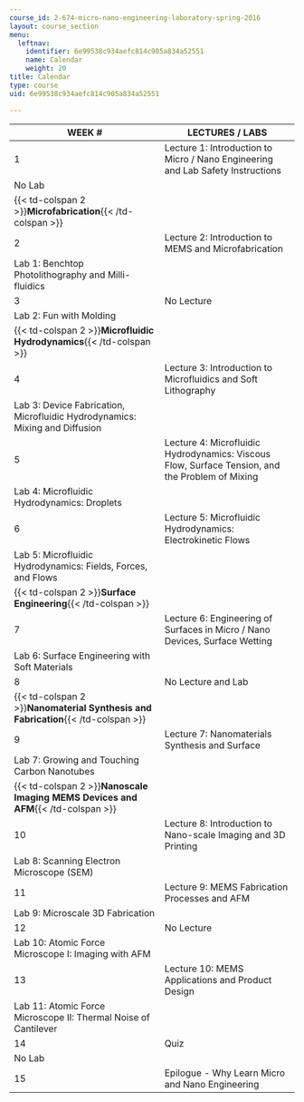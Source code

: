 ```yaml
---
course_id: 2-674-micro-nano-engineering-laboratory-spring-2016
layout: course_section
menu:
  leftnav:
    identifier: 6e99538c934aefc814c905a834a52551
    name: Calendar
    weight: 20
title: Calendar
type: course
uid: 6e99538c934aefc814c905a834a52551

---
```


| WEEK # | LECTURES / LABS |
| --- | --- |
| 1 | Lecture 1: Introduction to Micro / Nano Engineering and Lab Safety Instructions |
| No Lab |
| {{< td-colspan 2 >}}**Microfabrication**{{< /td-colspan >}} ||
| 2 | Lecture 2: Introduction to MEMS and Microfabrication |
| Lab 1: Benchtop Photolithography and Milli-fluidics |
| 3 | No Lecture |
| Lab 2: Fun with Molding |
| {{< td-colspan 2 >}}**Microfluidic Hydrodynamics**{{< /td-colspan >}} ||
| 4 | Lecture 3: Introduction to Microfluidics and Soft Lithography |
| Lab 3: Device Fabrication, Microfluidic Hydrodynamics: Mixing and Diffusion |
| 5 | Lecture 4: Microfluidic Hydrodynamics: Viscous Flow, Surface Tension, and the Problem of Mixing |
| Lab 4: Microfluidic Hydrodynamics: Droplets |
| 6 | Lecture 5: Microfluidic Hydrodynamics: Electrokinetic Flows |
| Lab 5: Microfluidic Hydrodynamics: Fields, Forces, and Flows |
| {{< td-colspan 2 >}}**Surface Engineering**{{< /td-colspan >}} ||
| 7 | Lecture 6: Engineering of Surfaces in Micro / Nano Devices, Surface Wetting |
| Lab 6: Surface Engineering with Soft Materials |
| 8 | No Lecture and Lab |
| {{< td-colspan 2 >}}**Nanomaterial Synthesis and Fabrication**{{< /td-colspan >}} ||
| 9 | Lecture 7: Nanomaterials Synthesis and Surface |
| Lab 7: Growing and Touching Carbon Nanotubes |
| {{< td-colspan 2 >}}**Nanoscale Imaging MEMS Devices and AFM**{{< /td-colspan >}} ||
| 10 | Lecture 8: Introduction to Nano-scale Imaging and 3D Printing |
| Lab 8: Scanning Electron Microscope (SEM) |
| 11 | Lecture 9: MEMS Fabrication Processes and AFM |
| Lab 9: Microscale 3D Fabrication |
| 12 | No Lecture |
| Lab 10: Atomic Force Microscope I: Imaging with AFM |
| 13 | Lecture 10: MEMS Applications and Product Design |
| Lab 11: Atomic Force Microscope II: Thermal Noise of Cantilever |
| 14 | Quiz |
| No Lab |
| 15 | Epilogue - Why Learn Micro and Nano Engineering